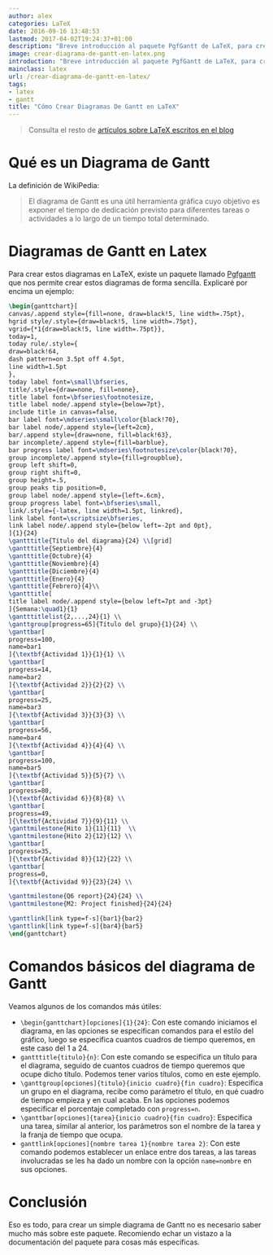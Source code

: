 ```yaml
---
author: alex
categories: LaTeX
date: 2016-09-16 13:48:53
lastmod: 2017-04-02T19:24:37+01:00
description: "Breve introducción al paquete PgfGantt de LaTeX, para crear diagramas  de Gantt"
image: crear-diagrama-de-gantt-en-latex.png
introduction: "Breve introducción al paquete PgfGantt de LaTeX, para crear diagramas  de Gantt"
mainclass: latex
url: /crear-diagrama-de-gantt-en-latex/
tags:
- latex
- gantt
title: "Cómo Crear Diagramas De Gantt en LaTeX"
---
```


<figure>
  <amp-img sizes="(min-width: 800px) 800px, 100vw" on="tap:lightbox1" role="button" tabindex="0" layout="responsive" src="/img/crear-diagrama-de-gantt-en-latex.png" alt="Cómo Crear Diagramas De Gantt en LaTeX" title="Cómo Crear Diagramas De Gantt en LaTeX" width="800" height="335"></amp-img>
</figure>

> Consulta el resto de [artículos sobre LaTeX escritos en el blog](/categories/latex "Artículos sobre LaTeX")

# Qué es un Diagrama de Gantt

La definición de WikiPedia:

> El diagrama de Gantt es una útil herramienta gráfica cuyo objetivo es exponer el tiempo de dedicación previsto para diferentes tareas o actividades a lo largo de un tiempo total determinado.

<!--more--><!--ad-->

# Diagramas de Gantt en Latex

Para crear estos diagramas en LaTeX, existe un paquete llamado [Pgfgantt](http://bay.uchicago.edu/CTAN/graphics/pgf/contrib/pgfgantt/pgfgantt.pdf "Documentación de pgfgantt") que nos permite crear estos diagramas de forma sencilla. Explicaré por encima un ejemplo:

```latex
\begin{ganttchart}[
canvas/.append style={fill=none, draw=black!5, line width=.75pt},
hgrid style/.style={draw=black!5, line width=.75pt},
vgrid={*1{draw=black!5, line width=.75pt}},
today=1,
today rule/.style={
draw=black!64,
dash pattern=on 3.5pt off 4.5pt,
line width=1.5pt
},
today label font=\small\bfseries,
title/.style={draw=none, fill=none},
title label font=\bfseries\footnotesize,
title label node/.append style={below=7pt},
include title in canvas=false,
bar label font=\mdseries\small\color{black!70},
bar label node/.append style={left=2cm},
bar/.append style={draw=none, fill=black!63},
bar incomplete/.append style={fill=barblue},
bar progress label font=\mdseries\footnotesize\color{black!70},
group incomplete/.append style={fill=groupblue},
group left shift=0,
group right shift=0,
group height=.5,
group peaks tip position=0,
group label node/.append style={left=.6cm},
group progress label font=\bfseries\small,
link/.style={-latex, line width=1.5pt, linkred},
link label font=\scriptsize\bfseries,
link label node/.append style={below left=-2pt and 0pt},
]{1}{24}
\gantttitle{Título del diagrama}{24} \\[grid]
\gantttitle{Septiembre}{4}
\gantttitle{Octubre}{4}
\gantttitle{Noviembre}{4}
\gantttitle{Diciembre}{4}
\gantttitle{Enero}{4}
\gantttitle{Febrero}{4}\\
\gantttitle[
title label node/.append style={below left=7pt and -3pt}
]{Semana:\quad1}{1}
\gantttitlelist{2,...,24}{1} \\
\ganttgroup[progress=65]{Título del grupo}{1}{24} \\
\ganttbar[
progress=100,
name=bar1
]{\textbf{Actividad 1}}{1}{1} \\
\ganttbar[
progress=14,
name=bar2
]{\textbf{Actividad 2}}{2}{2} \\
\ganttbar[
progress=25,
name=bar3
]{\textbf{Actividad 3}}{3}{3} \\
\ganttbar[
progress=56,
name=bar4
]{\textbf{Actividad 4}}{4}{4} \\
\ganttbar[
progress=100,
name=bar5
]{\textbf{Actividad 5}}{5}{7} \\
\ganttbar[
progress=80,
]{\textbf{Actividad 6}}{8}{8} \\
\ganttbar[
progress=49,
]{\textbf{Actividad 7}}{9}{11} \\
\ganttmilestone{Hito 1}{11}{11}  \\
\ganttmilestone{Hito 2}{12}{12} \\
\ganttbar[
progress=35,
]{\textbf{Actividad 8}}{12}{22} \\
\ganttbar[
progress=0,
]{\textbf{Actividad 9}}{23}{24} \\

\ganttmilestone{Q6 report}{24}{24} \\
\ganttmilestone{M2: Project finished}{24}{24}

\ganttlink[link type=f-s]{bar1}{bar2}
\ganttlink[link type=f-s]{bar4}{bar5}
\end{ganttchart}
```

# Comandos básicos del diagrama de Gantt

Veamos algunos de los comandos más útiles:

- `\begin{ganttchart}[opciones]{1}{24}`: Con este comando iniciamos el diagrama, en las opciones se especifican comandos para el estilo del gráfico, luego se especifica cuantos cuadros de tiempo queremos, en este caso del 1 a 24.
- `gantttitle{titulo}{n}`: Con este comando se especifica un título para el diagrama, seguido de cuantos cuadros de tiempo queremos que ocupe dicho título. Podemos tener varios títulos, como en este ejemplo.
- `\ganttgroup[opciones]{titulo}{inicio cuadro}{fin cuadro}`: Especifica un grupo en el diagrama, recibe como parámetro el título, en qué cuadro de tiempo empieza y en cual acaba. En las opciones podemos especificar el porcentaje completado con `progress=n`.
- `\ganttbar[opciones]{tarea}{inicio cuadro}{fin cuadro}`: Especifica una tarea, similar al anterior, los parámetros son el nombre de la tarea y la franja de tiempo que ocupa.
- `ganttlink[opciones]{nombre tarea 1}{nombre tarea 2}`: Con este comando podemos establecer un enlace entre dos tareas, a las tareas involucradas se les ha dado un nombre con la opción `name=nombre` en sus opciones.

# Conclusión

Eso es todo, para crear un simple diagrama de Gantt no es necesario saber mucho más sobre este paquete. Recomiendo echar un vistazo a la documentación del paquete para cosas más específicas.
